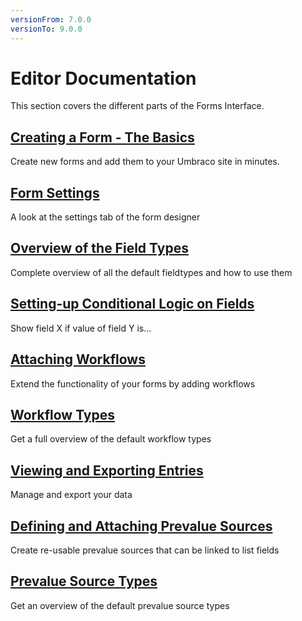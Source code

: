 ```yaml
---
versionFrom: 7.0.0
versionTo: 9.0.0
---
```


# Editor Documentation

This section covers the different parts of the Forms Interface.

## [Creating a Form - The Basics](Creating-a-Form/index.md)

Create new forms and add them to your Umbraco site in minutes.

## [Form Settings](Creating-a-Form/Form-Settings/index.md)

A look at the settings tab of the form designer

## [Overview of the Field Types](Creating-a-Form/Fieldtypes/index.md)

Complete overview of all the default fieldtypes and how to use them

## [Setting-up Conditional Logic on Fields](Creating-a-Form/Conditional-Logic/index.md)

Show field X if value of field Y is...

## [Attaching Workflows](Attaching-Workflows/index.md)

Extend the functionality of your forms by adding workflows

## [Workflow Types](Attaching-Workflows/Workflow-Types)

Get a full overview of the default workflow types

## [Viewing and Exporting Entries](Viewing-and-Exporting-Entries/index.md)

Manage and export your data

## [Defining and Attaching Prevalue Sources](Defining-and-Attaching-Prevaluesources/index.md)

Create re-usable prevalue sources that can be linked to list fields

## [Prevalue Source Types](Defining-and-Attaching-Prevaluesources/Prevalue-source-types)

Get an overview of the default prevalue source types
